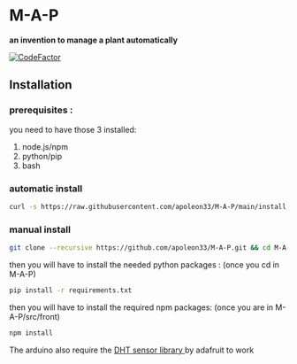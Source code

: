 # M-A-P 
**an invention to manage a plant automatically**

[![CodeFactor](https://www.codefactor.io/repository/github/apoleon33/m-a-p/badge/main)](https://www.codefactor.io/repository/github/apoleon33/m-a-p/overview/main)

## Installation

### prerequisites :
you need to have those 3 installed:
1. node.js/npm
2. python/pip
3. bash

### automatic install

```sh
curl -s https://raw.githubusercontent.com/apoleon33/M-A-P/main/install.sh | sh
 ```

### manual install

```sh
git clone --recursive https://github.com/apoleon33/M-A-P.git && cd M-A-P
 ```

then you will have to install the needed python packages :
(once you cd in M-A-P)
```sh
pip install -r requirements.txt
 ```
 then you will have to install the required npm packages:
 (once you are in M-A-P/src/front)
 ```sh
npm install
 ```

 The arduino also require the [
DHT sensor library ](https://github.com/adafruit/DHT-sensor-library) by adafruit to work
